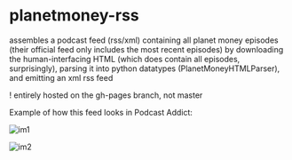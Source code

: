 # planetmoney-rss

assembles a podcast feed (rss/xml) containing all planet money episodes
  (their official feed only includes the most recent episodes)
by downloading the human-interfacing HTML (which does contain all episodes, surprisingly),
  parsing it into python datatypes (PlanetMoneyHTMLParser), and emitting an xml rss feed

! entirely hosted on the gh-pages branch, not master

Example of how this feed looks in Podcast Addict:

![im1](https://i.imgur.com/Dr8nA2E.png)

![im2](https://i.imgur.com/2kzeiRh.png)

